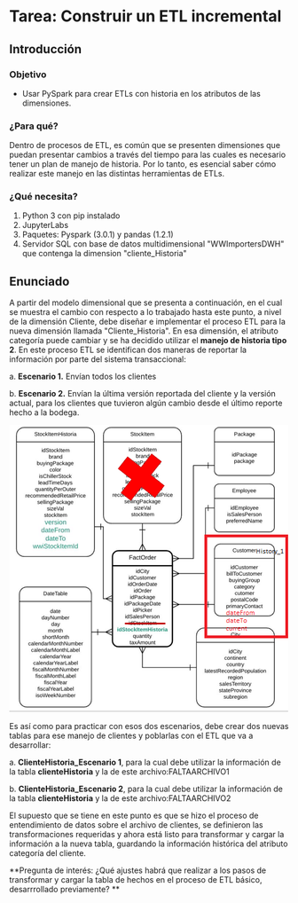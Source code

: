 # **Tarea: Construir un ETL incremental**
## **Introducción**
### **Objetivo**
- Usar PySpark para crear ETLs con historia en los atributos de las dimensiones.  

### **¿Para qué?**
Dentro  de  procesos  de  ETL,  es común  que se  presenten  dimensiones que puedan  presentar cambios a través del tiempo para las cuales es necesario tener un plan de manejo de historia. Por lo tanto, es esencial saber cómo realizar este manejo en las distintas herramientas de ETLs.

### **¿Qué necesita?**
1. Python 3 con pip instalado
2. JupyterLabs
3. Paquetes: Pyspark (3.0.1) y pandas (1.2.1)
5. Servidor SQL con base de datos multidimensional "WWImportersDWH" que contenga la dimension "cliente_Historia"

## **Enunciado**
A partir del modelo dimensional que se presenta a continuación, en el cual se muestra el cambio con respecto a lo trabajado hasta este punto, a nivel de la dimensión Cliente, debe diseñar e implementar el proceso ETL para la nueva dimensión llamada "Cliente_Historia". En esa dimensión, el atributo categoría puede cambiar y se ha decidido utilizar el **manejo de historia tipo 2**.
En este proceso ETL se identifican dos maneras de reportar la información por parte del sistema transaccional:

a. **Escenario 1.** Envían todos los clientes

b. **Escenario 2.** Envían la última versión reportada del cliente y la versión actual, para los clientes que tuvieron algún cambio desde el último reporte hecho a la bodega.

![](./Img/ETLModeloConHistoria.png)

Es así como para practicar con esos dos escenarios, debe crear dos nuevas tablas para ese manejo de clientes y poblarlas con el ETL que va a desarrollar:

a. **ClienteHistoria_Escenario 1**, para la cual debe utilizar la información de la tabla **clienteHistoria** y la de este archivo:FALTAARCHIVO1

b. **ClienteHistoria_Escenario 2**, para la cual debe utilizar la información de la tabla **clienteHistoria** y la de este archivo:FALTAARCHIVO2

El supuesto que se tiene en este punto es que se hizo el proceso de entendimiento de datos sobre el archivo de clientes, se definieron las transformaciones requeridas y ahora está listo para transformar y cargar la información a la nueva tabla, guardando la información histórica del atributo categoría del cliente.

**Pregunta de interés: ¿Qué ajustes habrá que realizar a los pasos de transformar y cargar la tabla de hechos en el proceso de ETL básico, desarrrollado previamente? ** 

